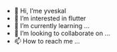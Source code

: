 - 👋 Hi, I’me yveskal
- 👀 I’m interested in  flutter 
- 🌱 I’m currently learning ...
- 💞️ I’m looking to collaborate on ...
- 📫 How to reach me ...

<!---
Yveskal/Yveskal is a ✨ special ✨ repository because its `README.md` (this file) appears on your GitHub profile.
You can click the Preview link to take a look at your changes.
--->
